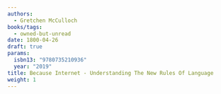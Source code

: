 ```yaml
---
authors:
  - Gretchen McCulloch
books/tags:
  - owned-but-unread
date: 1800-04-26
draft: true
params:
  isbn13: "9780735210936"
  year: "2019"
title: Because Internet - Understanding The New Rules Of Language
weight: 1
---
```


<!--more-->
